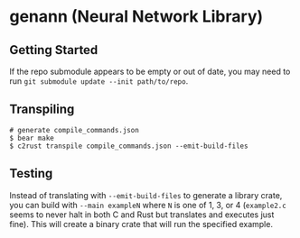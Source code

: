 # genann (Neural Network Library)

## Getting Started

If the repo submodule appears to be empty or out of date, you may need to run `git submodule update --init path/to/repo`.

## Transpiling

    # generate compile_commands.json
    $ bear make
    $ c2rust transpile compile_commands.json --emit-build-files

## Testing

Instead of translating with `--emit-build-files` to generate a library crate,
you can build with `--main exampleN` where `N` is one of 1, 3, or 4
(`example2.c` seems to never halt in both C and Rust but translates and executes
just fine). This will create a binary crate that will run the specified example.
